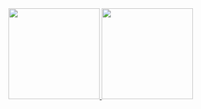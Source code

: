 <div>
  <a href="https://github.com/ggonc">
  <img height="180em" src="https://github-readme-stats.vercel.app/api?username=ggonc&show_icons=true&theme=gotham&include_all_commits=true&count_private=true"/>
  <img height="180em" src="https://github-readme-stats.vercel.app/api/top-langs/?username=ggonc&layout=compact&langs_count=7&theme=gotham"/>
</div>
